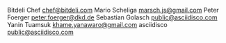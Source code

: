 Bitdeli Chef <chef@bitdeli.com>
Mario Scheliga <marsch.js@gmail.com>
Peter Foerger <peter.foerger@dkd.de>
Sebastian Golasch <public@asciidisco.com>
Yanin Tuamsuk <khame.yanawaro@gmail.com>
asciidisco <public@asciidisco.com>